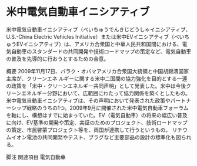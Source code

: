 # 米中電気自動車イニシアティブ

米中電気自動車イニシアティブ（べいちゅうでんきじどうしゃイニシアティブ、U.S.-China Electric Vehicles Initiative）または米中EVイニシアティブ（べいちゅうEVイニシアティブ）は、アメリカ合衆国と中華人民共和国間における、電気自動車のスタンダードの共同開発や技術ロードマップの策定など、電気自動車の普及を先導的に行おうとするための合意。

概要
2009年11月17日、バラク・オバマアメリカ合衆国大統領と中国胡錦濤国家主席が、クリーンエネ
ルギーに関する米中二国間の協力強化を目的とする一連の政策を「米中・クリーンエネルギー共同声明」として発表した。米中は今後クリーンエネルギー分野において、広範囲にわたって協力関係を築くとしたもの。
米中電気自動車イニシアティブは、その声明において発表された政策やパートナーシップ戦略のうちの1つ。2009年9月に開催された米中電気自動車フォーラムを軸にし、構想はすでに始まっていた。EV（電気自動車）の将来の幅広い普及に向け、EV基準の開発や策定、実証のためのプロジェクト、技術ロードマップの策定、市民啓蒙プロジェクト等を、両国が連携して行うというもの。
リチウムイオン電池の共同開発やテスト、プラグなど主要部品の設計の標準化も図られる。

脚注
関連項目
電気自動車